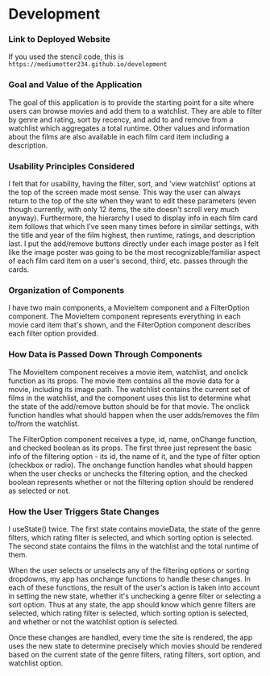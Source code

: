 # Development

### Link to Deployed Website
If you used the stencil code, this is `https://mediumotter234.github.io/development`

### Goal and Value of the Application

The goal of this application is to provide the starting point for a site where users can browse movies and add them to a watchlist. They are able to filter by genre and rating, sort by recency, and add to and remove from a watchlist which aggregates a total runtime. Other values and information about the films are also available in each film card item including a description.

### Usability Principles Considered

I felt that for usability, having the filter, sort, and 'view watchlist' options at the top of the screen made most sense. This way the user can always return to the top of the site when they want to edit these parameters (even though currently, with only 12 items, the site doesn't scroll very much anyway). Furthermore, the hierarchy I used to display info in each film card item follows that which I've seen many times before in similar settings, with the title and year of the film highest, then runtime, ratings, and description last. I put the add/remove buttons directly under each image poster as I felt like the image poster was going to be the most recognizable/familiar aspect of each film card item on a user's second, third, etc. passes through the cards. 

### Organization of Components

I have two main components, a MovieItem component and a FilterOption component. The MovieItem component represents everything in each movie card item that's shown, and the FilterOption component describes each filter option provided.

### How Data is Passed Down Through Components

The MovieItem component receives a movie item, watchlist, and onclick function as its props. The movie item contains all the movie data for a movie, including its image path. The watchlist contains the current set of films in the watchlist, and the component uses this list to determine what the state of the add/remove button should be for that movie. The onclick function handles what should happen when the user adds/removes the film to/from the watchlist.

The FilterOption component receives a type, id, name, onChange function, and checked boolean as its props. The first three just represent the basic info of the filtering option - its id, the name of it, and the type of filter option (checkbox or radio). The onchange function handles what should happen when the user checks or unchecks the filtering option, and the checked boolean represents whether or not the filtering option should be rendered as selected or not.

### How the User Triggers State Changes

I useState() twice. The first state contains movieData, the state of the genre filters, which rating filter is selected, and which sorting option is selected. The second state contains the films in the watchlist and the total runtime of them.

When the user selects or unselects any of the filtering options or sorting dropdowns, my app has onchange functions to handle these changes. In each of these functions, the result of the user's action is taken into account in setting the new state, whether it's unchecking a genre filter or selecting a sort option. Thus at any state, the app should know which genre filters are selected, which rating filter is selected, which sorting option is selected, and whether or not the watchlist option is selected.

Once these changes are handled, every time the site is rendered, the app uses the new state to determine precisely which movies should be rendered based on the current state of the genre filters, rating filters, sort option, and watchlist option.
